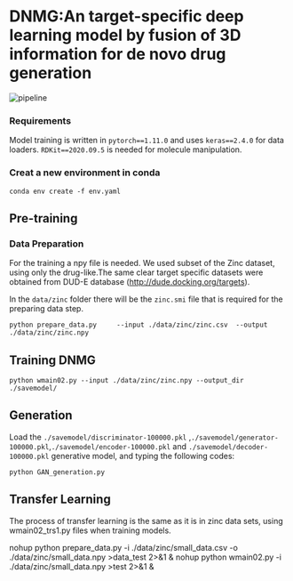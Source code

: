 # DNMG:An target-specific deep learning model by fusion of 3D information for de novo drug generation

![pipeline](images/mod2.png)

### Requirements

Model training is written in `pytorch==1.11.0` and uses `keras==2.4.0` for data loaders. `RDKit==2020.09.5` is needed for molecule manipulation.


### Creat a new environment in conda 

 `conda env create -f env.yaml `


## Pre-training

### Data Preparation
For the training a npy file is needed. We used subset of the Zinc dataset, using only the drug-like.The same clear target specific datasets were obtained from DUD-E database (http://dude.docking.org/targets).

In the `data/zinc` folder there will be the `zinc.smi` file that is required for the preparing data step.

`python prepare_data.py     --input ./data/zinc/zinc.csv 
                            --output ./data/zinc/zinc.npy`

## Training DNMG

`python wmain02.py --input ./data/zinc/zinc.npy
                   --output_dir ./savemodel/`

## Generation
Load the `./savemodel/discriminator-100000.pkl` ,`./savemodel/generator-100000.pkl`,`./savemodel/encoder-100000.pkl` and `./savemodel/decoder-100000.pkl` generative model, and typing the following codes:

`python GAN_generation.py `

## Transfer Learning 

The process of transfer learning is the same as it is in zinc data sets, using wmain02_trs1.py files when training models.


nohup python prepare_data.py -i ./data/zinc/small_data.csv -o ./data/zinc/small_data.npy  >data_test 2>&1 &
nohup python wmain02.py -i ./data/zinc/small_data.npy  >test 2>&1 &
